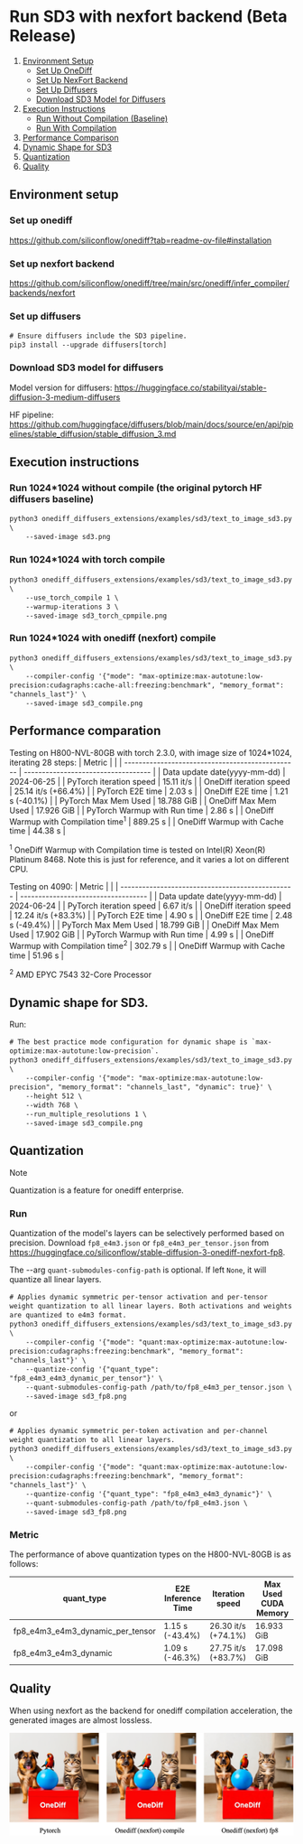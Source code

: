 # Run SD3 with nexfort backend (Beta Release)

1. [Environment Setup](#environment-setup)
   - [Set Up OneDiff](#set-up-onediff)
   - [Set Up NexFort Backend](#set-up-nexfort-backend)
   - [Set Up Diffusers](#set-up-diffusers)
   - [Download SD3 Model for Diffusers](#download-sd3-model-for-diffusers)
2. [Execution Instructions](#execution-instructions)
   - [Run Without Compilation (Baseline)](#run-without-compilation-baseline)
   - [Run With Compilation](#run-with-compilation)
3. [Performance Comparison](#performance-comparison)
4. [Dynamic Shape for SD3](#dynamic-shape-for-sd3)
5. [Quantization](#quantization)
6. [Quality](#quality)

## Environment setup
### Set up onediff
https://github.com/siliconflow/onediff?tab=readme-ov-file#installation

### Set up nexfort backend
https://github.com/siliconflow/onediff/tree/main/src/onediff/infer_compiler/backends/nexfort

### Set up diffusers

```
# Ensure diffusers include the SD3 pipeline.
pip3 install --upgrade diffusers[torch]
```
### Download SD3 model for diffusers
Model version for diffusers: https://huggingface.co/stabilityai/stable-diffusion-3-medium-diffusers

HF pipeline: https://github.com/huggingface/diffusers/blob/main/docs/source/en/api/pipelines/stable_diffusion/stable_diffusion_3.md

## Execution instructions

### Run 1024*1024 without compile (the original pytorch HF diffusers baseline)
```
python3 onediff_diffusers_extensions/examples/sd3/text_to_image_sd3.py \
    --saved-image sd3.png
```

### Run 1024*1024 with torch compile
```
python3 onediff_diffusers_extensions/examples/sd3/text_to_image_sd3.py \
    --use_torch_compile 1 \
    --warmup-iterations 3 \
    --saved-image sd3_torch_cpmpile.png
```

### Run 1024*1024 with onediff (nexfort) compile

```
python3 onediff_diffusers_extensions/examples/sd3/text_to_image_sd3.py \
    --compiler-config '{"mode": "max-optimize:max-autotune:low-precision:cudagraphs:cache-all:freezing:benchmark", "memory_format": "channels_last"}' \
    --saved-image sd3_compile.png
```

## Performance comparation

Testing on H800-NVL-80GB with torch 2.3.0, with image size of 1024*1024, iterating 28 steps:
| Metric                                           |                                     |
| ------------------------------------------------ | ----------------------------------- |
| Data update date(yyyy-mm-dd)                     | 2024-06-25                          |
| PyTorch iteration speed                          | 15.11 it/s                          |
| OneDiff iteration speed                          | 25.14 it/s (+66.4%)                 |
| PyTorch E2E time                                 | 2.03 s                              |
| OneDiff E2E time                                 | 1.21 s (-40.1%)                     |
| PyTorch Max Mem Used                             | 18.788 GiB                          |
| OneDiff Max Mem Used                             | 17.926 GiB                          |
| PyTorch Warmup with Run time                     | 2.86 s                              |
| OneDiff Warmup with Compilation time<sup>1</sup> | 889.25 s                            |
| OneDiff Warmup with Cache time                   | 44.38 s                             |

<sup>1</sup> OneDiff Warmup with Compilation time is tested on Intel(R) Xeon(R) Platinum 8468. Note this is just for reference, and it varies a lot on different CPU.


Testing on 4090:
| Metric                                           |                                     |
| ------------------------------------------------ | ----------------------------------- |
| Data update date(yyyy-mm-dd)                     | 2024-06-24                          |
| PyTorch iteration speed                          | 6.67 it/s                           |
| OneDiff iteration speed                          | 12.24 it/s (+83.3%)                 |
| PyTorch E2E time                                 | 4.90 s                              |
| OneDiff E2E time                                 | 2.48 s (-49.4%)                     |
| PyTorch Max Mem Used                             | 18.799 GiB                          |
| OneDiff Max Mem Used                             | 17.902 GiB                          |
| PyTorch Warmup with Run time                     | 4.99 s                              |
| OneDiff Warmup with Compilation time<sup>2</sup> | 302.79 s                            |
| OneDiff Warmup with Cache time                   | 51.96 s                             |

 <sup>2</sup> AMD EPYC 7543 32-Core Processor


## Dynamic shape for SD3.

Run:

```
# The best practice mode configuration for dynamic shape is `max-optimize:max-autotune:low-precision`.
python3 onediff_diffusers_extensions/examples/sd3/text_to_image_sd3.py \
    --compiler-config '{"mode": "max-optimize:max-autotune:low-precision", "memory_format": "channels_last", "dynamic": true}' \
    --height 512 \
    --width 768 \
    --run_multiple_resolutions 1 \
    --saved-image sd3_compile.png
```
## Quantization

> [!NOTE]
Quantization is a feature for onediff enterprise.

### Run

Quantization of the model's layers can be selectively performed based on precision. Download `fp8_e4m3.json` or `fp8_e4m3_per_tensor.json` from https://huggingface.co/siliconflow/stable-diffusion-3-onediff-nexfort-fp8.

The --arg `quant-submodules-config-path` is optional. If left `None`, it will quantize all linear layers.

```
# Applies dynamic symmetric per-tensor activation and per-tensor weight quantization to all linear layers. Both activations and weights are quantized to e4m3 format.
python3 onediff_diffusers_extensions/examples/sd3/text_to_image_sd3.py \
    --compiler-config '{"mode": "quant:max-optimize:max-autotune:low-precision:cudagraphs:freezing:benchmark", "memory_format": "channels_last"}' \
    --quantize-config '{"quant_type": "fp8_e4m3_e4m3_dynamic_per_tensor"}' \
    --quant-submodules-config-path /path/to/fp8_e4m3_per_tensor.json \
    --saved-image sd3_fp8.png
```
or
```
# Applies dynamic symmetric per-token activation and per-channel weight quantization to all linear layers.
python3 onediff_diffusers_extensions/examples/sd3/text_to_image_sd3.py \
    --compiler-config '{"mode": "quant:max-optimize:max-autotune:low-precision:cudagraphs:freezing:benchmark", "memory_format": "channels_last"}' \
    --quantize-config '{"quant_type": "fp8_e4m3_e4m3_dynamic"}' \
    --quant-submodules-config-path /path/to/fp8_e4m3.json \
    --saved-image sd3_fp8.png
```

### Metric

The performance of above quantization types on the H800-NVL-80GB is as follows:

| quant_type                       | E2E Inference Time | Iteration speed    | Max Used CUDA Memory |
|----------------------------------|--------------------|--------------------|----------------------|
| fp8_e4m3_e4m3_dynamic_per_tensor | 1.15 s (-43.4%)    | 26.30 it/s (+74.1%)| 16.933 GiB           |
| fp8_e4m3_e4m3_dynamic            | 1.09 s (-46.3%)    | 27.75 it/s (+83.7%)| 17.098 GiB           |

## Quality
When using nexfort as the backend for onediff compilation acceleration, the generated images are almost lossless.

<p align="center">
<img src="../../../imgs/nexfort_sd3_demo.png">
</p>

